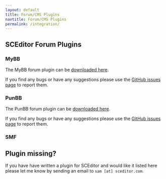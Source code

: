 ```yaml
---
layout: default
title: Forum/CMS Plugins
navtitle: Forum/CMS Plugins
permalink: /integration/
---
```


## SCEditor Forum Plugins

### MyBB

The MyBB forum plugin can be [downloaded here](https://github.com/samclarke/SCEditor-MyBB/tags).

If you find any bugs or have any suggestions please use the [GitHub issues page](https://github.com/samclarke/SCEditor-MyBB/issues) to report them.


### PunBB


The PunBB forum plugin can be [downloaded here](https://github.com/samclarke/SCEditor-PunBB/tags).

If you find any bugs or have any suggestions please use the [GitHub issues page](https://github.com/samclarke/SCEditor-PunBB/issues) to report them.


### SMF


## Plugin missing?

If you have have written a plugin for SCEditor and would like it listed here please let me know by sending an email to `sam [at] sceditor.com`.
